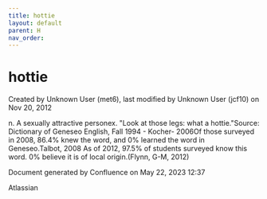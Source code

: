```yaml
---
title: hottie
layout: default
parent: H
nav_order:
---
```


# hottie

Created by  Unknown User (met6), last modified by  Unknown User (jcf10) on Nov 20, 2012

n. A sexually attractive personex. &quot;Look at those legs: what a hottie.&quot;Source: Dictionary of Geneseo English, Fall 1994 - Kocher- 2006Of those surveyed in 2008, 86.4% knew the word, and 0% learned the word in Geneseo.Talbot, 2008 As of 2012, 97.5% of students surveyed know this word. 0% believe it is of local origin.(Flynn, G-M, 2012)

Document generated by Confluence on May 22, 2023 12:37

Atlassian
